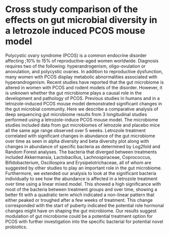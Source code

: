 # Cross study comparison of the effects on gut microbial diversity in a letrozole induced PCOS mouse model

Polycystic ovary syndrome (PCOS) is a common endocrine disorder affecting ;10% to 15% of reproductive-aged women worldwide. Diagnosis requires two of the following: hyperandrogenism, oligo-ovulation or anovulation, and polycystic ovaries. In addition to reproductive dysfunction, many women with PCOS display metabolic abnormalities associated with hyperandrogenism. Recent studies have reported that the gut microbiome is altered in women with PCOS and rodent models of the disorder. However, it is unknown whether the gut microbiome plays a causal role in the development and pathology of PCOS.
Previous studies in humans and in a letrozole-induced PCOS mouse model demonstrated significant changes in the gut microbial community. Here we describe a comparative analysis of deep sequencing gut microbiome results from 3 longitudinal studies performed using a letrozole-induce PCOS mouse model. The microbiome studies included data from gut microbiomes of letrozole and placebo mice all the same age range observed over 5 weeks. Letrozole treatment correlated with significant changes in abundance of the gut microbiome over time as seen in alpha diversity and beta diversity plot along with changes in abundance of specific bacteria as determined by Log2fold and Random Forest analyses. The bacteria that diverged between treatments included Akkermansia, Lactobacillus, Lachnospiraceae, Coprococcus, Bifidobacterium, Oscillospira and Erysipelotrichaceae, all of whom are suggested by other studies to play an important role in the gut microbiome.
Furthermore, we extended our analysis to look at the significant bacteria individually to see how the abundance is affected in a letrozole treatment over time using a linear mixed model. This showed a high significance with most of the bacteria between treatment groups and over time, showing a better fit with a quadratic term which indicated a non-linear pattern that either peaked or troughed after a few weeks of treatment. This change corresponded with the start of puberty indicated the potential role hormonal changes might have on shaping the gut microbiome. Our results suggest modulation of gut microbiome could be a potential treatment option for PCOS with further investigation into the specific bacterial for potential novel probiotics.
